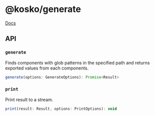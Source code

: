 # @kosko/generate

[Docs](https://github.com/tommy351/kosko)

## API

### `generate`

Finds components with glob patterns in the specified path and returns exported values from each components.

```js
generate(options: GenerateOptions): Promise<Result>
```

### `print`

Print result to a stream.

```js
print(result: Result, options: PrintOptions): void
```

